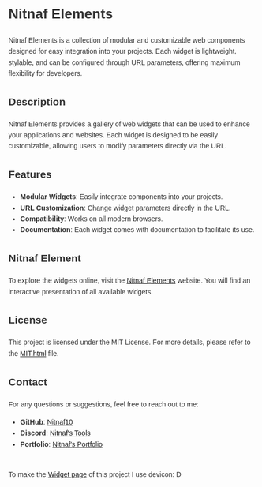 <head><style>
  body {
    font-family: Arial, sans-serif;
    line-height: 1.6;
    margin: 20px;
    color: #333;
  }

  h1 {
    color: #4CAF50;
    text-align: center;
  }

  h2 {
    color: #333;
    border-bottom: 2px solid #4CAF50;
    padding-bottom: 5px;
  }

  h3 {
    color: #4CAF50;
  }

  p {
    font-size: 16px;
    margin: 10px 0;
  }

  ul {
    list-style-type: square;
    margin-left: 20px;
  }

  a {
    color: #4CAF50;
    text-decoration: none;
  }

  a:hover {
    text-decoration: underline;
  }

  .contact-info {
    margin-top: 20px;
  }

  .devicon-logo {
    vertical-align: middle;
  }
</style><head>

# Nitnaf Elements

Nitnaf Elements is a collection of modular and customizable web components designed for easy integration into your projects. Each widget is lightweight, stylable, and can be configured through URL parameters, offering maximum flexibility for developers.

## Description

Nitnaf Elements provides a gallery of web widgets that can be used to enhance your applications and websites. Each widget is designed to be easily customizable, allowing users to modify parameters directly via the URL.

## Features

-   **Modular Widgets**: Easily integrate components into your projects.
-   **URL Customization**: Change widget parameters directly in the URL.
-   **Compatibility**: Works on all modern browsers.
-   **Documentation**: Each widget comes with documentation to facilitate its use.

## Nitnaf Element

To explore the widgets online, visit the [Nitnaf Elements](https://nitnaf10.github.io/Nitnaf-Elements/) website. You will find an interactive presentation of all available widgets.

## License

This project is licensed under the MIT License. For more details, please refer to the [MIT.html](https://duckduckgo.com/MIT.html) file.

## Contact

For any questions or suggestions, feel free to reach out to me:

-   **GitHub**: [Nitnaf10](https://github.com/Nitnaf10)
-   **Discord**: [Nitnaf's Tools](https://discord.gg/XVyHTVMwU4)
-   **Portfolio**: [Nitnaf's Portfolio](https://nitnaf10.github.io/Portofolio/)

#

To make the [Widget page](https://nitnaf10.github.io/Nitnaf-Elements/Widget.html) of this project I use devicon: <img src="https://cdn.jsdelivr.net/gh/devicons/devicon@latest/icons/devicon/devicon-plain.svg" alt="Devicon Logo" class="devicon-logo" width="16" height="16">

